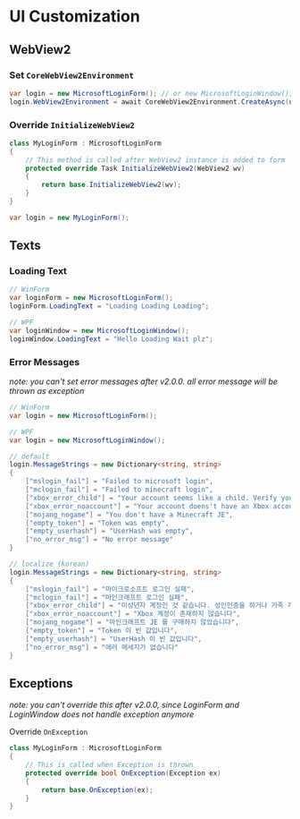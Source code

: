 # UI Customization

## WebView2

### Set `CoreWebView2Environment`
```csharp
var login = new MicrosoftLoginForm(); // or new MicrosoftLoginWindow();
login.WebView2Environment = await CoreWebView2Environment.CreateAsync(userDataFolder: "mydatafolder");
```

### Override `InitializeWebView2`
```csharp
class MyLoginForm : MicrosoftLoginForm
{
    // This method is called after WebView2 instance is added to form
    protected override Task InitializeWebView2(WebView2 wv)
    {
        return base.InitializeWebView2(wv);
    }
}

var login = new MyLoginForm();
```

## Texts

### Loading Text

```csharp
// WinForm
var loginForm = new MicrosoftLoginForm();
loginForm.LoadingText = "Loading Loading Loading";

// WPF
var loginWindow = new MicrosoftLoginWindow();
loginWindow.LoadingText = "Hello Loading Wait plz";
```

### Error Messages

*note: you can't set error messages after v2.0.0. all error message will be thrown as exception*

```csharp
// WinForm
var login = new MicrosoftLoginForm();

// WPF
var login = new MicrosoftLoginWindow();

// default
login.MessageStrings = new Dictionary<string, string>
{
    ["mslogin_fail"] = "Failed to microsoft login",
    ["mclogin_fail"] = "Failed to minecraft login",
    ["xbox_error_child"] = "Your account seems like a child. Verify your age or add your account into a Family.",
    ["xbox_error_noaccount"] = "Your account doens't have an Xbox account",
    ["mojang_nogame"] = "You don't have a Minecraft JE",
    ["empty_token"] = "Token was empty",
    ["empty_userhash"] = "UserHash was empty",
    ["no_error_msg"] = "No error message"
}

// localize (korean)
login.MessageStrings = new Dictionary<string, string>
{
    ["mslogin_fail"] = "마이크로소프트 로그인 실패",
    ["mclogin_fail"] = "마인크래프트 로그인 실패",
    ["xbox_error_child"] = "미성년자 계정인 것 같습니다. 성인인증을 하거나 가족 계정으로 추가하세요",
    ["xbox_error_noaccount"] = "Xbox 계정이 존재하지 않습니다",
    ["mojang_nogame"] = "마인크래프트 JE 를 구매하지 않았습니다",
    ["empty_token"] = "Token 이 빈 값입니다",
    ["empty_userhash"] = "UserHash 이 빈 값입니다",
    ["no_error_msg"] = "에러 메세지가 없습니다"
}
```

## Exceptions

*note: you can't override this after v2.0.0, since LoginForm and LoginWindow does not handle exception anymore*

Override `OnException`
```csharp
class MyLoginForm : MicrosoftLoginForm
{
    // This is called when Exception is thrown
    protected override bool OnException(Exception ex)
    {
        return base.OnException(ex);
    }
}
```